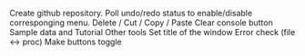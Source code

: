 Create github repository.
Poll undo/redo status to enable/disable corresponging menu.
Delete / Cut / Copy / Paste
Clear console button
Sample data and Tutorial
Other tools
Set title of the window
Error check (file <-> proc)
Make buttons toggle
